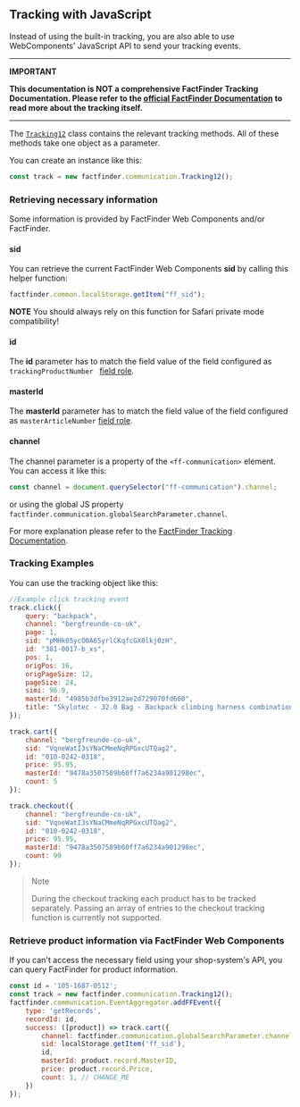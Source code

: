 ## Tracking with JavaScript

Instead of using the built-in tracking, you are also able to use WebComponents' JavaScript API to send your tracking events.

___
**IMPORTANT**

**This documentation is NOT a comprehensive FactFinder Tracking Documentation. Please refer to the [official FactFinder Documentation](https://doku.fact-finder.de/endoc/latest/fact-finder-integration/tracking-interface-integration) to read more about the tracking itself.**
___ 

 

The [`Tracking12`](https://github.com/FACT-Finder-Web-Components/ff-web-components/blob/master/dist/ff-core.d.ts#L747) class contains the relevant tracking methods.
All of these methods take one object as a parameter.

You can create an instance like this:
```Javascript
const track = new factfinder.communication.Tracking12();
```


### Retrieving necessary information
Some information is provided by FactFinder Web Components and/or FactFinder.


#### sid
You can retrieve the current FactFinder Web Components **sid** by calling this helper function: 

```js
factfinder.common.localStorage.getItem("ff_sid");
```

**NOTE** You should always rely on this function for Safari private mode compatibility!


#### id 
The **id** parameter has to match the field value of the field configured as `trackingProductNumber ` [field role](/documentation/3.x/field-roles).


#### masterId
The **masterId** parameter has to match the field value of the field configured as `masterArticleNumber` [field role](/documentation/3.x/field-roles).


#### channel
The channel parameter is a property of the `<ff-communication>` element.
You can access it like this:
```javascript
const channel = document.querySelector("ff-communication").channel;
```
or using the global JS property `factfinder.communication.globalSearchParameter.channel`.

For more explanation please refer to the [FactFinder Tracking Documentation](https://doku.fact-finder.de/endoc/latest/fact-finder-integration/tracking-interface-integration).


### Tracking Examples
You can use the tracking object like this:

```javascript
//Example click tracking event
track.click({
    query: "backpack",
    channel: "bergfreunde-co-uk",
    page: 1,
    sid: "pMHk05ycO0A6SyrlCKqfcGX0lkj0zH",
    id: "381-0017-b_xs",
    pos: 1,
    origPos: 16,
    origPageSize: 12,
    pageSize: 24,
    simi: 96.9,
    masterId: "4985b3dfbe3912ae2d729070fd660",
    title: "Skylotec - 32.0 Bag - Backpack climbing harness combination"
});
```

```javascript
track.cart({
    channel: "bergfreunde-co-uk",
    sid: "VqneWatI3sYNaCMmeNqRPGxcUTQag2",
    id: "010-0242-0318",
    price: 95.95,
    masterId: "9478a3507589b60ff7a6234a901298ec",
    count: 5
});
```

```javascript
track.checkout({
    channel: "bergfreunde-co-uk",
    sid: "VqneWatI3sYNaCMmeNqRPGxcUTQag2",
    id: "010-0242-0318",
    price: 95.95,
    masterId: "9478a3507589b60ff7a6234a901298ec",
    count: 99
});
```

> Note
>
> During the checkout tracking each product has to be tracked separately.
> Passing an array of entries to the checkout tracking function is currently not supported.

### Retrieve product information via FactFinder Web Components
If you can't access the necessary field using your shop-system's API,
you can query FactFinder for product information.

```javascript
const id = '105-1687-0512';
const track = new factfinder.communication.Tracking12();
factfinder.communication.EventAggregator.addFFEvent({
    type: 'getRecords',
    recordId: id,
    success: ([product]) => track.cart({
        channel: factfinder.communication.globalSearchParameter.channel,
        sid: localStorage.getItem('ff_sid'),
        id,
        masterId: product.record.MasterID,
        price: product.record.Price,
        count: 1, // CHANGE_ME
    })
});
```
